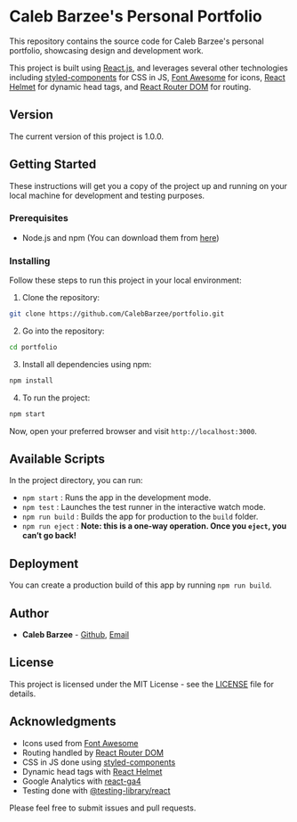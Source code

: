 # Caleb Barzee's Personal Portfolio

This repository contains the source code for Caleb Barzee's personal portfolio, showcasing design and development work.

This project is built using [React.js](https://reactjs.org/), and leverages several other technologies including [styled-components](https://styled-components.com/) for CSS in JS, [Font Awesome](https://fontawesome.com/) for icons, [React Helmet](https://github.com/nfl/react-helmet) for dynamic head tags, and [React Router DOM](https://reactrouter.com/web/guides/quick-start) for routing.

## Version

The current version of this project is 1.0.0.

## Getting Started

These instructions will get you a copy of the project up and running on your local machine for development and testing purposes.

### Prerequisites

- Node.js and npm (You can download them from [here](https://nodejs.org/en/))

### Installing

Follow these steps to run this project in your local environment:

1. Clone the repository:

```bash
git clone https://github.com/CalebBarzee/portfolio.git
```

2. Go into the repository:

```bash
cd portfolio
```

3. Install all dependencies using npm:

```bash
npm install
```

4. To run the project:

```bash
npm start
```

Now, open your preferred browser and visit `http://localhost:3000`.

## Available Scripts

In the project directory, you can run:

- `npm start` : Runs the app in the development mode.
- `npm test` : Launches the test runner in the interactive watch mode.
- `npm run build` : Builds the app for production to the `build` folder.
- `npm run eject` : **Note: this is a one-way operation. Once you `eject`, you can’t go back!**

## Deployment

You can create a production build of this app by running `npm run build`.

## Author

- **Caleb Barzee** - [Github](https://calebbarzee.github.io/), [Email](mailto:barzeec@gmail.com)

## License

This project is licensed under the MIT License - see the [LICENSE](LICENSE) file for details.

## Acknowledgments

- Icons used from [Font Awesome](https://fontawesome.com/)
- Routing handled by [React Router DOM](https://reactrouter.com/web/guides/quick-start)
- CSS in JS done using [styled-components](https://styled-components.com/)
- Dynamic head tags with [React Helmet](https://github.com/nfl/react-helmet)
- Google Analytics with [react-ga4](https://www.npmjs.com/package/react-ga4)
- Testing done with [@testing-library/react](https://testing-library.com/docs/react-testing-library/intro)

Please feel free to submit issues and pull requests.
